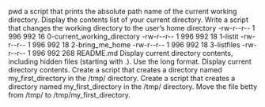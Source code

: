 pwd  a script that prints the absolute path name of the current working directory.
Display the contents list of your current directory.
Write a script that changes the working directory to the user’s home directory
-rw-r--r-- 1 996 992 16 0-current_working_directory
-rw-r--r-- 1 996 992 18 1-listit
-rw-r--r-- 1 996 992 18 2-bring_me_home
-rw-r--r-- 1 996 992 18 3-listfiles
-rw-r--r-- 1 996 992 268 README.md
Display current directory contents, including hidden files (starting with .). Use the long format.
Display current directory contents.
Create a script that creates a directory named my_first_directory in the /tmp/ directory.
Create a script that creates a directory named my_first_directory in the /tmp/ directory.
Move the file betty from /tmp/ to /tmp/my_first_directory.
